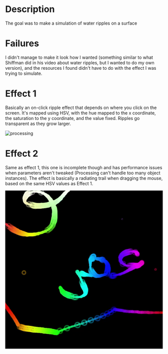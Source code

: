 # Description
The goal was to make a simulation of water ripples on a surface

# Failures
I didn't manage to make it look how I wanted (something similar to what Shiffman did in his video about water ripples, but I wanted to do my own version), and the resources I found didn't have to do with the effect I was trying to simulate.

# Effect 1
Basically an on-click ripple effect that depends on where you click on the screen. It's mapped using HSV, with the hue mapped to the x coordinate, the saturation to the y coordinate, and the value fixed. Ripples go transparent as they grow larger.


![processing](https://github.com/soablackwhite/Intro-to-IM/blob/master/Week2/rippleEx2.gif)

# Effect 2
Same as effect 1, this one is incomplete though and has performance issues when parameters aren't tweaked (Processing can't handle too many object instances). The effect is basically a radiating trail when dragging the mouse, based on the same HSV values as Effect 1.


![processing](https://github.com/soablackwhite/Intro-to-IM/blob/master/Week2/rippleEx1.gif)

